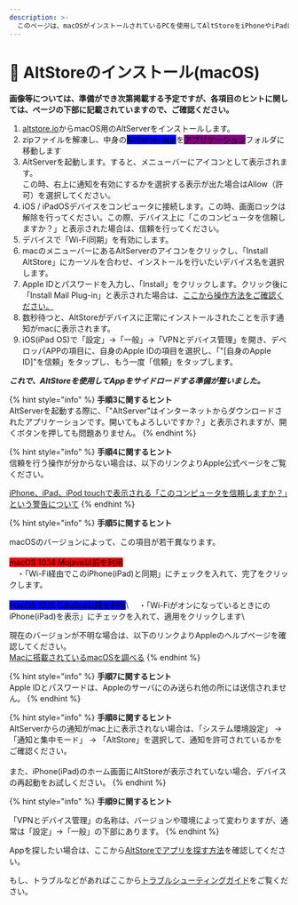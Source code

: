 ```yaml
---
description: >-
  このページは、macOSがインストールされているPCを使用してAltStoreをiPhoneやiPadにインストールする手順を確認し、すぐにアプリのサイドロードを行うのに役立ちます
---
```


# 🍎 AltStoreのインストール(macOS)

**画像等については、準備ができ次第掲載する予定ですが、各項目のヒントに関しては、ページの下部に記載されていますので、ご確認ください。**

1. [altstore.io](https://altstore.io)からmacOS用のAltServerをインストールします。
2. zipファイルを解凍し、中身の<mark style="background-color:blue;">AltServer.app</mark>を<mark style="background-color:purple;">アプリケーション</mark>フォルダに移動します
3. AltServerを起動します。すると、メニューバーにアイコンとして表示されます。\
   この時、右上に通知を有効にするかを選択する表示が出た場合はAllow（許可）を選択してください。
4. iOS / iPadOSデバイスをコンピュータに接続します。この時、画面ロックは解除を行ってください。この際、デバイス上に「このコンピュータを信頼しますか？」と表示された場合は、信頼を行ってください。
5. デバイスで「Wi-Fi同期」を有効にします。
6. macのメニューバーにあるAltServerのアイコンをクリックし、「Install AltStore」にカーソルを合わせ、インストールを行いたいデバイス名を選択します。
7. Apple IDとパスワードを入力し、「Install」をクリックします。クリック後に「Install Mail Plug-in」と表示された場合は、[ここから操作方法をご確認ください。](mrupuraguinwosuru.md)
8. 数秒待つと、AltStoreがデバイスに正常にインストールされたことを示す通知がmacに表示されます。
9. iOS(iPad OS)で「設定」→「一般」→「VPNとデバイス管理」を開き、デベロッパAPPの項目に、自身のApple IDの項目を選択し、「"\[自身のApple ID]"を信頼」をタップし、もう一度「信頼」をタップします。

_**これで、AltStoreを使用してAppをサイドロードする準備が整いました。**_

{% hint style="info" %}
**手順3に関するヒント**\
AltServerを起動する際に、「"AltServer"はインターネットからダウンロードされたアプリケーションです。開いてもよろしいですか？」と表示されますが、開くボタンを押しても問題ありません。
{% endhint %}

{% hint style="info" %}
**手順4に関するヒント**\
信頼を行う操作が分からない場合は、以下のリンクよりApple公式ページをご覧ください。

[iPhone、iPad、iPod touchで表示される「このコンピュータを信頼しますか？」という警告について](https://support.apple.com/ja-jp/HT202778)
{% endhint %}

{% hint style="info" %}
**手順5に関するヒント**

macOSのバージョンによって、この項目が若干異なります。\
\
<mark style="background-color:red;">macOS 10.14 Mojave以前を利用</mark>\
　・「Wi-Fi経由でこのiPhone(iPad)と同期」にチェックを入れて、完了をクリックします。\
\
<mark style="background-color:blue;">macOS 10.15 Catalina以降を利用</mark>\ <mark style="background-color:blue;"></mark>　・「Wi-FiがオンになっているときにのiPhone(iPad)を表示」にチェックを入れて、適用をクリックします\


現在のバージョンが不明な場合は、以下のリンクよりAppleのヘルプページを確認してください。\
[Macに搭載されているmacOSを調べる](https://support.apple.com/ja-jp/HT201260)
{% endhint %}

{% hint style="info" %}
**手順7に関するヒント**\
Apple IDとパスワードは、Appleのサーバにのみ送られ他の所には送信されません。
{% endhint %}

{% hint style="info" %}
**手順8に関するヒント**\
AltServerからの通知がmac上に表示されない場合は、「システム環境設定」 → 「通知と集中モード」 → 「AltStore」を選択して、通知を許可されているかをご確認ください。\
\
また、iPhone(iPad)のホーム画面にAltStoreが表示されていない場合、デバイスの再起動をお試しください。
{% endhint %}

{% hint style="info" %}
**手順9に関するヒント**

「VPNとデバイス管理」の名称は、バージョンや環境によって変わりますが、通常は「設定」→「一般」の下部にあります。
{% endhint %}

Appを探したい場合は、ここから[AltStoreでアプリを探す方法](../../how\_to\_use\_altstore/altstore.md#browse)を確認してください。

もし、トラブルなどがあればここから[トラブルシューティングガイド](../toraburushtingu.md)をご覧ください。

